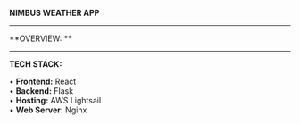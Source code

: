 **NIMBUS WEATHER APP**
________________________________________________________________________________________________________________

**OVERVIEW: **

________________________________________________________________________________________________________________

**TECH STACK:**

• **Frontend:** React <br>
• **Backend:** Flask <br>
• **Hosting:** AWS Lightsail <br>
• **Web Server:** Nginx <br>

